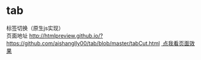 # tab
标签切换（原生js实现）<br />
页面地址
http://htmlpreview.github.io/?https://github.com/aishanglly00/tab/blob/master/tabCut.html
<a href="http://htmlpreview.github.io/?https://github.com/aishanglly00/tab/blob/master/tabCut.html" target="_block">
  点我看页面效果
</a>
